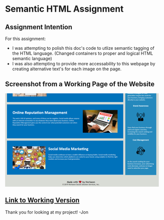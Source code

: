 # **Semantic HTML Assignment**

## **Assignment Intention**
For this assignment:
* I was attempting to polish this doc's code to utlize semantic tagging of the HTML language. (Changed containers to proper and logical HTML semantic language)
* I was also attempting to provide more accessability to this webpage by creating alternative text's for each image on the page.

## **Screenshot from a Working Page of the Website**
![Website Screenshot](./assets/images/SS-6-22.png)


## [**Link to Working Version**]()

Thank you for looking at my project!
-Jon
